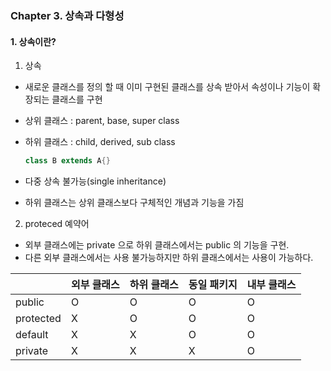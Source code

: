 ### Chapter 3. 상속과 다형성



#### 1. 상속이란?

1) 상속

- 새로운 클래스를 정의 할 때 이미 구현된 클래스를 상속 받아서 속성이나 기능이 확장되는 클래스를 구현

- 상위 클래스 : parent, base, super class

- 하위 클래스 : child, derived, sub class

  ```java
  class B extends A{}
  ```

- 다중 상속 불가능(single inheritance)

- 하위 클래스는 상위 클래스보다 구체적인 개념과 기능을 가짐

2) proteced 예약어

- 외부 클래스에는 private 으로 하위 클래스에서는 public 의 기능을 구현.
- 다른 외부 클래스에서는 사용 불가능하지만 하위 클래스에서는 사용이 가능하다.



|           | 외부 클래스 | 하위 클래스 | 동일 패키지 | 내부 클래스 |
| --------- | ----------- | ----------- | ----------- | ----------- |
| public    | O           | O           | O           | O           |
| protected | X           | O           | O           | O           |
| default   | X           | X           | O           | O           |
| private   | X           | X           | X           | O           |

